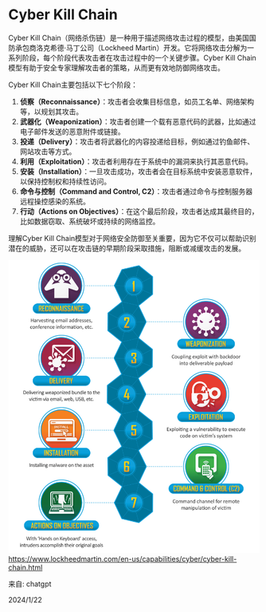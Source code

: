 # Cyber Kill Chain

Cyber Kill Chain（网络杀伤链）是一种用于描述网络攻击过程的模型，由美国国防承包商洛克希德·马丁公司（Lockheed Martin）开发。它将网络攻击分解为一系列阶段，每个阶段代表攻击者在攻击过程中的一个关键步骤。Cyber Kill Chain模型有助于安全专家理解攻击者的策略，从而更有效地防御网络攻击。  

Cyber Kill Chain主要包括以下七个阶段：

1. **侦察（Reconnaissance）**：攻击者会收集目标信息，如员工名单、网络架构等，以规划其攻击。
2. **武器化（Weaponization）**：攻击者创建一个载有恶意代码的武器，比如通过电子邮件发送的恶意附件或链接。
3. **投递（Delivery）**：攻击者将武器化的内容投递给目标，例如通过钓鱼邮件、网站攻击等方式。
4. **利用（Exploitation）**：攻击者利用存在于系统中的漏洞来执行其恶意代码。
5. **安装（Installation）**：一旦攻击成功，攻击者会在目标系统中安装恶意软件，以保持控制权和持续性访问。
6. **命令与控制（Command and Control, C2）**：攻击者通过命令与控制服务器远程操控感染的系统。
7. **行动（Actions on Objectives）**：在这个最后阶段，攻击者达成其最终目的，比如数据窃取、系统破坏或持续的网络监控。

理解Cyber Kill Chain模型对于网络安全防御至关重要，因为它不仅可以帮助识别潜在的威胁，还可以在攻击链的早期阶段采取措施，阻断或减缓攻击的发展。  

![](images/THE-CYBER-KILL-CHAIN.png)  
https://www.lockheedmartin.com/en-us/capabilities/cyber/cyber-kill-chain.html  

来自: chatgpt  


2024/1/22  
